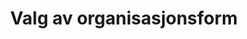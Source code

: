 ---
title: Valg av organisasjonsform
description: Hvilken organisasjonsform som er riktig for deg må avgjøres etter en konkret vurdering, alle har sine fordeler og ulemper.
weight: 1
promote: false
---